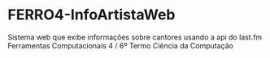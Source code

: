 # FERRO4-InfoArtistaWeb
Sistema web que exibe informações sobre cantores usando a api do last.fm
Ferramentas Computacionais 4 / 6º Termo Ciência da Computação
